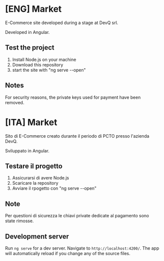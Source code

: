 # [ENG] Market
E-Commerce site developed during a stage at DevQ srl.

Developed in Angular.

## Test the project
1. Install Node.js on your machine
2. Download this repository
5. start the site with "ng serve --open"

## Notes
For security reasons, the private keys used for payment have been removed.


# [ITA] Market
Sito di E-Commerce creato durante il periodo di PCTO presso l'azienda DevQ.

Sviluppato in Angular.

## Testare il progetto
1. Assicurarsi di avere Node.js
2. Scaricare la repository
5. Avviare il rpogetto con "ng serve --open"

## Note
Per questioni di sicurezza le chiavi private dedicate al pagamento sono state rimosse.


## Development server

Run `ng serve` for a dev server. Navigate to `http://localhost:4200/`. The app will automatically reload if you change any of the source files.
